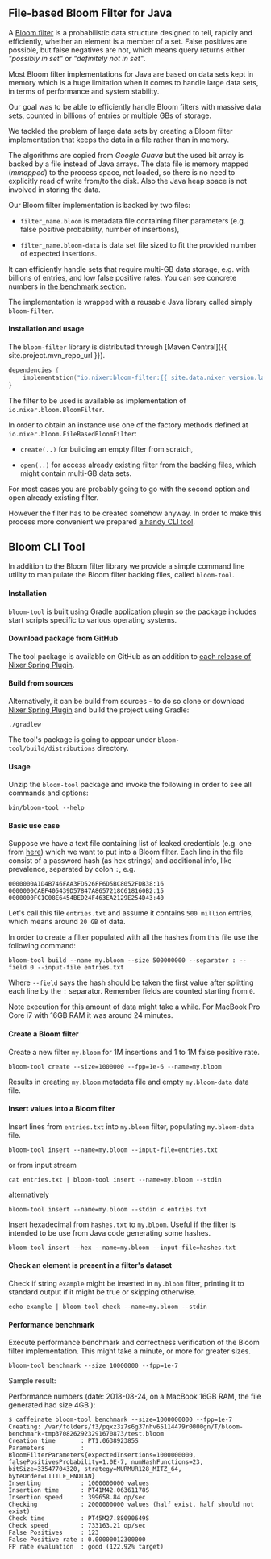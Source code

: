 ## File-based Bloom Filter for Java

A [Bloom filter](https://en.wikipedia.org/wiki/Bloom_filter) is a probabilistic data structure designed to tell, rapidly and efficiently, 
whether an element is a member of a set. False positives are possible, but false negatives are not, which means query returns either 
_"possibly in set"_ or _"definitely not in set"_.

Most Bloom filter implementations for Java are based on data sets kept in memory which is a huge limitation 
when it comes to handle large data sets, in terms of performance and system stability. 

Our goal was to be able to efficiently handle Bloom filters with massive data sets, 
counted in billions of entries or multiple GBs of storage.

We tackled the problem of large data sets by creating a Bloom filter implementation that keeps the data in a file rather than in memory.

The algorithms are copied from _Google Guava_ but the used bit array is backed by a file instead of Java arrays. 
The data file is memory mapped (_mmapped_) to the process space, not loaded, so there is no need to explicitly read of write 
from/to the disk. Also the Java heap space is not involved in storing the data.

Our Bloom filter implementation is backed by two files:

- `filter_name.bloom` is metadata file containing filter parameters (e.g. false positive probability, number of insertions), 

- `filter_name.bloom-data` is data set file sized to fit the provided number of expected insertions.

It can efficiently handle sets that require multi-GB data storage, e.g. with billions of entries, and low false positive rates.
You can see concrete numbers in [the benchmark section](#performance-benchmark).

The implementation is wrapped with a reusable Java library called simply `bloom-filter`.

#### Installation and usage

The `bloom-filter` library is distributed through [Maven Central]({{ site.project.mvn_repo_url }}).

```kotlin
dependencies {
    implementation("io.nixer:bloom-filter:{{ site.data.nixer_version.latest_release }}")
}
```

The filter to be used is available as implementation of `io.nixer.bloom.BloomFilter`.  

In order to obtain an instance use one of the factory methods defined at `io.nixer.bloom.FileBasedBloomFilter`:

- `create(..)` for building an empty filter from scratch,

- `open(..)` for access already existing filter from the backing files, which might contain multi-GB data sets.

For most cases you are probably going to go with the second option and open already existing filter. 

However the filter has to be created somehow anyway. 
In order to make this process more convenient we prepared [a handy CLI tool](#bloom-cli-tool).  

## Bloom CLI Tool

In addition to the Bloom filter library we provide a simple command line utility to manipulate the Bloom filter backing files, 
called `bloom-tool`.

#### Installation

`bloom-tool` is built using Gradle [application plugin](https://docs.gradle.org/current/userguide/application_plugin.html) 
so the package includes start scripts specific to various operating systems.

#### Download package from GitHub

The tool package is available on GitHub as an addition to 
[each release of Nixer Spring Plugin](https://github.com/nixer-io/nixer-spring-plugin/releases/latest).

#### Build from sources

Alternatively, it can be build from sources - to do so clone or download 
[Nixer Spring Plugin](https://github.com/nixer-io/nixer-spring-plugin) and build the project using Gradle:

```
./gradlew
```

The tool's package is going to appear under `bloom-tool/build/distributions` directory.

#### Usage

Unzip the `bloom-tool` package and invoke the following in order to see all commands and options:

```
bin/bloom-tool --help
```

#### Basic use case

Suppose we have a text file containing list of leaked credentials (e.g. one from [here](https://haveibeenpwned.com))
which we want to put into a Bloom filter. Each line in the file consist of a password hash (as hex strings) and additional info,
like prevalence, separated by colon `:`, e.g.
```
0000000A1D4B746FAA3FD526FF6D5BC8052FDB38:16
0000000CAEF405439D57847A8657218C618160B2:15
0000000FC1C08E6454BED24F463EA2129E254D43:40
```

Let's call this file `entries.txt` and assume it contains `500 million` entries, which means around `20 GB` of data.

In order to create a filter populated with all the hashes from this file use the following command:
```
bloom-tool build --name my.bloom --size 500000000 --separator : --field 0 --input-file entries.txt
```
Where `--field` says the hash should be taken the first value after splitting each line by the `:` separator. 
Remember fields are counted starting from `0`.

Note execution for this amount of data might take a while. For MacBook Pro Core i7 with 16GB RAM it was around 24 minutes.

#### Create a Bloom filter

Create a new filter `my.bloom` for 1M insertions and 1 to 1M false positive rate.
```
bloom-tool create --size=1000000 --fpp=1e-6 --name=my.bloom
```
Results in creating `my.bloom` metadata file and empty `my.bloom-data` data file.

#### Insert values into a Bloom filter

Insert lines from `entries.txt` into `my.bloom` filter, populating `my.bloom-data` file.
```
bloom-tool insert --name=my.bloom --input-file=entries.txt
```
or from input stream 
```
cat entries.txt | bloom-tool insert --name=my.bloom --stdin
```
alternatively
```
bloom-tool insert --name=my.bloom --stdin < entries.txt
```

Insert hexadecimal from `hashes.txt` to `my.bloom`. Useful if the filter is intended to be use from Java code generating some hashes.
```
bloom-tool insert --hex --name=my.bloom --input-file=hashes.txt
```

#### Check an element is present in a filter's dataset

Check if string `example` might be inserted in `my.bloom` filter, printing it to standard output if it might be true or skipping otherwise.
```
echo example | bloom-tool check --name=my.bloom --stdin
```

#### Performance benchmark

Execute performance benchmark and correctness verification of the Bloom filter implementation.
This might take a minute, or more for greater sizes.
```
bloom-tool benchmark --size 10000000 --fpp=1e-7
```

Sample result:

Performance numbers (date: 2018-08-24, on a MacBook 16GB RAM, the file generated had size 4GB ):
```
$ caffeinate bloom-tool benchmark --size=1000000000 --fpp=1e-7
Creating: /var/folders/f3/pqxz3z7s6g37nhv65114479r0000gn/T/bloom-benchmark-tmp3708262923291670873/test.bloom
Creation time       : PT1.063892385S
Parameters          : BloomFilterParameters{expectedInsertions=1000000000, falsePositivesProbability=1.0E-7, numHashFunctions=23, bitSize=33547704320, strategy=MURMUR128_MITZ_64, byteOrder=LITTLE_ENDIAN}
Inserting           : 1000000000 values
Insertion time      : PT41M42.06361178S
Insertion speed     : 399658.84 op/sec
Checking            : 2000000000 values (half exist, half should not exist)
Check time          : PT45M27.88090649S
Check speed         : 733163.21 op/sec
False Positives     : 123
False Positive rate : 0.00000012300000
FP rate evaluation  : good (122.92% target)
```
